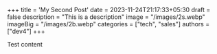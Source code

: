 +++
title = 'My Second Post'
date = 2023-11-24T21:17:33+05:30
draft = false
description = "This is a description"
image = "/images/2s.webp"
imageBig = "/images/2b.webp"
categories = ["tech", "sales"]
authors = ["dev4"]
+++

Test content
